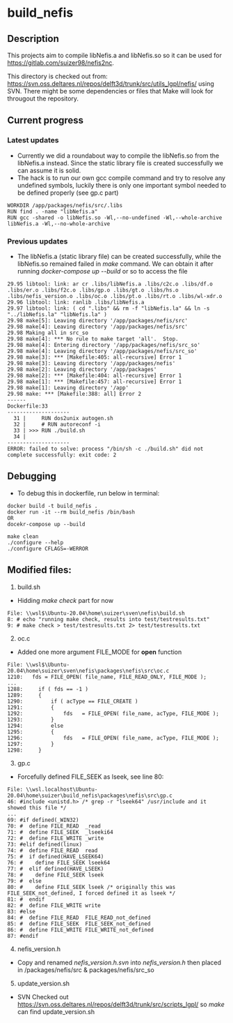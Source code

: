 # build_nefis

## Description

This projects aim to compile libNefis.a and libNefis.so so it can be used for https://gitlab.com/suizer98/nefis2nc.

This directory is checked out from: 
https://svn.oss.deltares.nl/repos/delft3d/trunk/src/utils_lgpl/nefis/
using SVN.
There might be some dependencies or files that Make will look for througout the 
repository.

## Current progress

### Latest updates
- Currently we did a roundabout way to compile the libNefis.so from the libNefis.a instead. Since the static library file is created successfully we can assume it is solid.
- The hack is to run our own gcc compile command and try to resolve any undefined symbols, luckily there is only one important symbol needed to be defined properly (see gp.c part)

```
WORKDIR /app/packages/nefis/src/.libs
RUN find . -name "libNefis.a"
RUN gcc -shared -o libNefis.so -Wl,--no-undefined -Wl,--whole-archive libNefis.a -Wl,--no-whole-archive
```

### Previous updates
- The libNefis.a (static library file) can be created successfully, while the libNefis.so remained failed in *make* command. We can obtain it after running *docker-compose up --build* or so to access the file
```
29.95 libtool: link: ar cr .libs/libNefis.a .libs/c2c.o .libs/df.o .libs/er.o .libs/f2c.o .libs/gp.o .libs/gt.o .libs/hs.o .libs/nefis_version.o .libs/oc.o .libs/pt.o .libs/rt.o .libs/wl-xdr.o
29.96 libtool: link: ranlib .libs/libNefis.a
29.97 libtool: link: ( cd ".libs" && rm -f "libNefis.la" && ln -s "../libNefis.la" "libNefis.la" )
29.98 make[5]: Leaving directory '/app/packages/nefis/src'
29.98 make[4]: Leaving directory '/app/packages/nefis/src'
29.98 Making all in src_so
29.98 make[4]: *** No rule to make target 'all'.  Stop.
29.98 make[4]: Entering directory '/app/packages/nefis/src_so'
29.98 make[4]: Leaving directory '/app/packages/nefis/src_so'
29.98 make[3]: *** [Makefile:405: all-recursive] Error 1
29.98 make[3]: Leaving directory '/app/packages/nefis'
29.98 make[2]: Leaving directory '/app/packages'
29.98 make[2]: *** [Makefile:404: all-recursive] Error 1
29.98 make[1]: *** [Makefile:457: all-recursive] Error 1
29.98 make[1]: Leaving directory '/app'
29.98 make: *** [Makefile:388: all] Error 2
------
Dockerfile:33
--------------------
  31 |     RUN dos2unix autogen.sh
  32 |     # RUN autoreconf -i
  33 | >>> RUN ./build.sh
  34 |
--------------------
ERROR: failed to solve: process "/bin/sh -c ./build.sh" did not complete successfully: exit code: 2
```

## Debugging

- To debug this in dockerfile, run below in terminal:
```
docker build -t build_nefis .
docker run -it --rm build_nefis /bin/bash
OR
docekr-compose up --build

make clean
./configure --help
./configure CFLAGS=-WERROR 
```

## Modified files:

1. build.sh
- Hidding *make check* part for now
```
File: \\wsl$\Ubuntu-20.04\home\suizer\sven\nefis\build.sh
8: # echo "running make check, results into test/testresults.txt"
9: # make check > test/testresults.txt 2> test/testresults.txt
```

2. oc.c
- Added one more argument FILE_MODE for **open** function
```
File: \\wsl$\Ubuntu-20.04\home\suizer\sven\nefis\packages\nefis\src\oc.c
1210:   fds = FILE_OPEN( file_name, FILE_READ_ONLY, FILE_MODE );
...
1288:     if ( fds == -1 )
1289:     {
1290:         if ( acType == FILE_CREATE )
1291:         {
1292:             fds   = FILE_OPEN( file_name, acType, FILE_MODE );
1293:         }
1294:         else
1295:         {
1296:             fds   = FILE_OPEN( file_name, acType, FILE_MODE );
1297:         }
1298:     }

```

3. gp.c
- Forcefully defined FILE_SEEK as lseek, see line 80:
```
File: \\wsl.localhost\Ubuntu-20.04\home\suizer\build_nefis\packages\nefis\src\gp.c
46: #include <unistd.h> /* grep -r "lseek64" /usr/include and it showed this file */
...
69: #if defined(_WIN32)
70: #  define FILE_READ  _read
71: #  define FILE_SEEK  _lseeki64
72: #  define FILE_WRITE _write
73: #elif defined(linux)
74: #  define FILE_READ  read
75: #  if defined(HAVE_LSEEK64)
76: #    define FILE_SEEK lseek64
77: #  elif defined(HAVE_LSEEK)
78: #    define FILE_SEEK lseek
79: #  else
80: #    define FILE_SEEK lseek /* originally this was FILE_SEEK_not_defined, I forced defined it as lseek */
81: #  endif
82: #  define FILE_WRITE write
83: #else
84: #  define FILE_READ  FILE_READ_not_defined
85: #  define FILE_SEEK  FILE_SEEK_not_defined
86: #  define FILE_WRITE FILE_WRITE_not_defined
87: #endif

```

4. nefis_version.h
- Copy and renamed *nefis_version.h.svn* into *nefis_version.h* then placed in /packages/nefis/src & packages/nefis/src_so

5. update_version.sh
- SVN Checked out https://svn.oss.deltares.nl/repos/delft3d/trunk/src/scripts_lgpl/ so *make* can find update_version.sh



